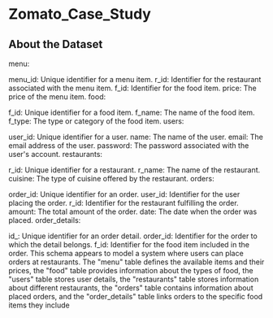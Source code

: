 # Zomato_Case_Study

## About the Dataset

menu:

menu_id: Unique identifier for a menu item.
r_id: Identifier for the restaurant associated with the menu item.
f_id: Identifier for the food item.
price: The price of the menu item.
food:

f_id: Unique identifier for a food item.
f_name: The name of the food item.
f_type: The type or category of the food item.
users:

user_id: Unique identifier for a user.
name: The name of the user.
email: The email address of the user.
password: The password associated with the user's account.
restaurants:

r_id: Unique identifier for a restaurant.
r_name: The name of the restaurant.
cuisine: The type of cuisine offered by the restaurant.
orders:

order_id: Unique identifier for an order.
user_id: Identifier for the user placing the order.
r_id: Identifier for the restaurant fulfilling the order.
amount: The total amount of the order.
date: The date when the order was placed.
order_details:

id_: Unique identifier for an order detail.
order_id: Identifier for the order to which the detail belongs.
f_id: Identifier for the food item included in the order.
This schema appears to model a system where users can place orders at restaurants. The "menu" table defines the available items and their prices, the "food" table provides information about the types of food, the "users" table stores user details, the "restaurants" table stores information about different restaurants, the "orders" table contains information about placed orders, and the "order_details" table links orders to the specific food items they include
